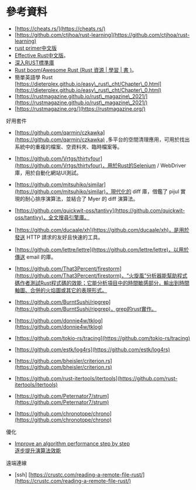 # 參考資料

* [https://cheats.rs/](https://cheats.rs/)
* [https://github.com/ctjhoa/rust-learning](https://github.com/ctjhoa/rust-learning)
* [rust primer中文版](https://rustcc.gitbooks.io/rustprimer/content/)
* [Effective Rust中文版](https://rustx-labs.github.io/effective-rust-cn/)。
* [深入RUST標準庫](https://github.com/Warrenren/inside-rust-std-library)
* [Rust boom(Awesome Rust (Rust 資源 | 學習 | 書 )](https://rust-boom.github.io/rust-boom/)。
* 簡單英語學 Rust [https://dieterplex.github.io/easy\_rust\_cht/Chapter\_0.html](https://dieterplex.github.io/easy\_rust\_cht/Chapter\_0.html)
* [https://rustmagazine.github.io/rust\_magazine\_2021/](https://rustmagazine.github.io/rust\_magazine\_2021/)
* [https://rustmagazine.org/](https://rustmagazine.org/)



好用套件

* &#x20;[https://github.com/qarmin/czkawka](https://github.com/qarmin/czkawka) ,多平台的空間清理應用，可用於找出系統中的重複的檔案、空資料夾、臨時檔案等。
* [https://github.com/Vrtgs/thirtyfour](https://github.com/Vrtgs/thirtyfour)，用於Rust的Selenium / WebDriver庫，用於自動化網站UI測試。
* [https://github.com/mitsuhiko/similar](https://github.com/mitsuhiko/similar)，現代化的 diff 庫，借鑑了 pijul 實現的耐心排序演算法，並結合了 Myer 的 diff 演算法。
* [https://github.com/quickwit-oss/tantivy](https://github.com/quickwit-oss/tantivy)，全文搜尋引擎庫。
* [https://github.com/ducaale/xh](https://github.com/ducaale/xh)，是用於發送 HTTP 請求的友好且快速的工具。
* [https://github.com/lettre/lettre](https://github.com/lettre/lettre)，以用於傳送 email 的庫。
* [https://github.com/That3Percent/firestorm](https://github.com/That3Percent/firestorm)，“火旋風”分析器能幫助程式碼作者測試Rust程式碼的效能；它能分析項目中的時間敏感部分，輸出到時間軸圖、合併的火焰圖或其它的表現形式。
* [https://github.com/BurntSushi/ripgrep](https://github.com/BurntSushi/ripgrep)，grep的rust實作。
* [https://github.com/donnie4w/tklog](https://github.com/donnie4w/tklog)
* [https://github.com/tokio-rs/tracing](https://github.com/tokio-rs/tracing)
* [https://github.com/estk/log4rs](https://github.com/estk/log4rs)
* [https://github.com/bheisler/criterion.rs](https://github.com/bheisler/criterion.rs)



* [https://github.com/rust-itertools/itertools](https://github.com/rust-itertools/itertools)
* [https://github.com/Peternator7/strum](https://github.com/Peternator7/strum)
* [https://github.com/chronotope/chrono](https://github.com/chronotope/chrono)

優化

* [Improve an algorithm performance step by step\
  逐步提升演算法效能](https://blog.mapotofu.org/blogs/rabitq-bench/)

遠端連線

* \[ssh] [https://crustc.com/reading-a-remote-file-rust/](https://crustc.com/reading-a-remote-file-rust/)
